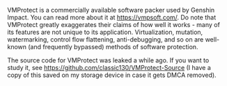VMProtect is a commercially available software packer used by Genshin Impact. You can read more about it at https://vmpsoft.com/. Do note that VMProtect greatly exaggerates their claims of how well it works - many of its features are not unique to its application. Virtualization, mutation, watermarking, control flow flattening, anti-debugging, and so on are well-known (and frequently bypassed) methods of software protection.

The source code for VMProtect was leaked a while ago. If you want to study it, see https://github.com/classic130/VMProtect-Source (I have a copy of this saved on my storage device in case it gets DMCA removed).